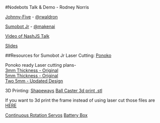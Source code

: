 #Nodebots Talk & Demo - Rodney Norris

[Johnny-Five](https://github.com/rwaldron/johnny-five) - [@rwaldron](https://twitter.com/rwaldron)

[Sumobot Jr](https://github.com/makenai/sumobot-jr) - [@makenai](http://twitter.com/makenai)

[Video of NashJS Talk](https://www.youtube.com/watch?v=ufl_uWq1m9U)

[Slides](https://github.com/TattedCodeMonkey/nodebots_talk/blob/master/Building_A_Nodebot-Slides.pdf)

##Resources for Sumobot Jr
Laser Cutting: [Ponoko](https://www.ponoko.com/)

Ponoko ready Laser cutting plans-
<br>  [3mm Thickness - Original](https://github.com/makenai/sumobot-jr/blob/master/cutting_plans/sumbotjr-3mm_ponoko.eps)
<br>  [5mm Thickness - Original](https://github.com/makenai/sumobot-jr/blob/master/cutting_plans/sumbotjr-5mm_ponoko.eps)
<br>  [Two 5mm - Updated Design](https://github.com/makenai/sumobot-jr/blob/master/cutting_plans/sumbotjr-5mm_double_ponoko_updated.eps)

3D Printing: [Shapeways](http://www.shapeways.com/)
  [Ball Caster 3d print .stl](https://github.com/makenai/sumobot-jr/blob/master/3d_print/BallCaster.stl)

If you want to 3d print the frame instead of using laser cut those files are [HERE](https://github.com/makenai/sumobot-jr/tree/master/3d_print/sumobot)

[Continuous Rotation Servos](http://www.pololu.com/product/536)
[Battery Box](http://www.pololu.com/product/1153)
